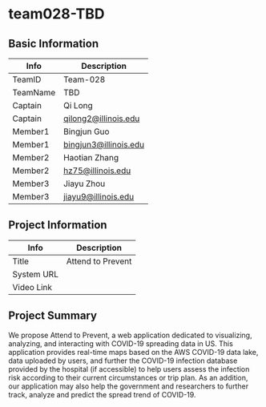 # team028-TBD

## Basic Information

|   Info      |        Description     |
| ----------- | ---------------------- |
| TeamID      |        Team-028        |
| TeamName    |           TBD          |
| Captain     |         Qi Long        |
| Captain     | qilong2@illinois.edu   |
| Member1     |       Bingjun Guo      |
| Member1     | bingjun3@illinois.edu  |
| Member2     |      Haotian Zhang     |
| Member2     |   hz75@illinois.edu    |
| Member3     |        Jiayu Zhou      |
| Member3     |   jiayu9@illinois.edu  |

## Project Information

|   Info      |        Description     |
| ----------- | ---------------------- |
|  Title      |   Attend to Prevent    |
| System URL  |                        |
| Video Link  |                        |

## Project Summary

We propose Attend to Prevent, a web application dedicated to visualizing, analyzing, and interacting with COVID-19 spreading data in US. This application provides real-time maps based on the AWS COVID-19 data lake, data uploaded by users, and further the COVID-19 infection database provided by the hospital (if accessible) to help users assess the infection risk according to their current circumstances or trip plan.
As an addition, our application may also help the government and researchers to further track, analyze and predict the spread trend of COVID-19.
